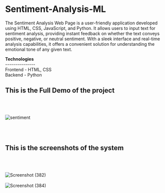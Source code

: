 # Sentiment-Analysis-ML

The Sentiment Analysis Web Page is a user-friendly application developed using HTML, CSS, JavaScript, and Python. It allows users to input text for sentiment analysis, providing instant feedback on whether the text conveys positive, negative, or neutral sentiment. With a sleek interface and real-time analysis capabilities, it offers a convenient solution for understanding the emotional tone of any given text.

<b>Technologies</b><br>---------------<br>
Frontend - HTML, CSS <br>
Backend - Python

<h2>This is the Full Demo of the project</h2><br><br>

![sentiment](https://github.com/kusha2000/Sentiment-Analysis-ML/assets/127003267/535f7f76-a377-425d-8a43-9fff7e3bd3ca)


<br><br>
<h2>This is the screenshots of the system</h2><br><br>

![Screenshot (382)](https://github.com/kusha2000/Sentiment-Analysis-ML/assets/127003267/7b95c5de-7ca5-4c54-b30c-54d7f0424ae3)<br><br>
![Screenshot (384)](https://github.com/kusha2000/Sentiment-Analysis-ML/assets/127003267/4fdcafcd-bd24-43ab-ad39-36078b598cea)
